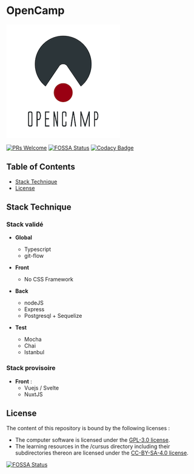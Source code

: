 # OpenCamp

![Open Camp Logo](img/opencamp-logo-m.png)

 [![PRs Welcome](https://img.shields.io/badge/PRs-welcome-brightgreen.svg?style=flat-square)](http://makeapullrequest.com)  [![FOSSA Status](https://app.fossa.com/api/projects/git%2Bgithub.com%2FOpen-Camp%2FOpenCamp.svg?type=shield)](https://app.fossa.com/projects/git%2Bgithub.com%2FOpen-Camp%2FOpenCamp?ref=badge_shield)
 [![Codacy Badge](https://api.codacy.com/project/badge/Grade/33652e1253974a779b7278045cb59b4b)](https://www.codacy.com/gh/Open-Camp/OpenCamp?utm_source=github.com&amp;utm_medium=referral&amp;utm_content=Open-Camp/OpenCamp&amp;utm_campaign=Badge_Grade)

## Table of Contents

-   [Stack Technique](#stack-technique)
-   [License](#license)

## Stack Technique

### Stack validé
-   **Global**
    -   Typescript
    -   git-flow

-   **Front**
    -   No CSS Framework

-   **Back**
    -   nodeJS
    -   Express
    -   Postgresql + Sequelize

-   **Test**
    -   Mocha
    -   Chai
    -   Istanbul
  
### Stack provisoire 
-   **Front** : 
    -   Vuejs / Svelte
    -   NuxtJS

## License

The content of this repository is bound by the following licenses :

-   The computer software is licensed under the [GPL-3.0 license](https://github.com/Open-Camp/OpenCamp/blob/master/LICENSE).
-   The learning resources in the /cursus directory including their subdirectories thereon are licensed under the [CC-BY-SA-4.0 license](https://creativecommons.org/licenses/by-sa/4.0/).

[![FOSSA Status](https://app.fossa.io/api/projects/git%2Bgithub.com%2FOpen-Camp%2FOpenCamp.svg?type=large)](https://app.fossa.io/projects/git%2Bgithub.com%2FOpen-Camp%2FOpenCamp?ref=badge_large)
